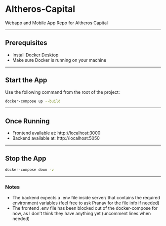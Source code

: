 # Altheros-Capital
Webapp and Mobile App Repo for Altheros Capital

---

## Prerequisites

- Install [Docker Desktop](https://www.docker.com/products/docker-desktop)
- Make sure Docker is running on your machine

---

## Start the App

Use the following command from the root of the project:

```bash
docker-compose up --build
```

---

## Once Running

- Frontend available at: http://localhost:3000
- Backend available at: http://localhost:5050

---

## Stop the App

```bash
docker-compose down -v
```

---

### Notes

- The backend expects a .env file inside server/ that contains the required environment variables (feel free to ask Pranav for the file info if needed)
- The frontend .env file has been blocked out of the docker-compose for now, as I don't think they have anything yet (uncomment lines when needed)